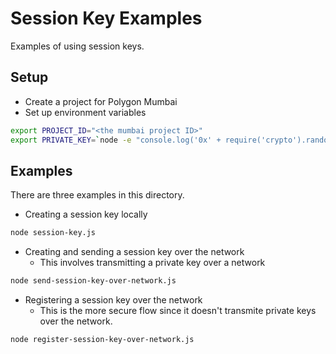 # Session Key Examples

Examples of using session keys.

## Setup

- Create a project for Polygon Mumbai
- Set up environment variables

```bash
export PROJECT_ID="<the mumbai project ID>"
export PRIVATE_KEY=`node -e "console.log('0x' + require('crypto').randomBytes(32).toString('hex'))"`
```

## Examples

There are three examples in this directory.

- Creating a session key locally

```bash
node session-key.js
```

- Creating and sending a session key over the network
  - This involves transmitting a private key over a network

```bash
node send-session-key-over-network.js
```

- Registering a session key over the network
  - This is the more secure flow since it doesn't transmite private keys over the network.

```bash
node register-session-key-over-network.js
```